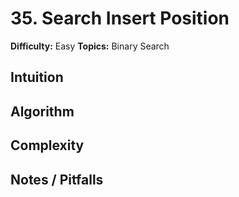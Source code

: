 # 35. Search Insert Position

**Difficulty:** Easy
**Topics:** Binary Search

## Intuition

## Algorithm

## Complexity

## Notes / Pitfalls
